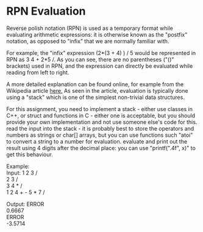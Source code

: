 # RPN Evaluation

Reverse polish notation (RPN) is used as a temporary format while evaluating arithmetic expressions: it is otherwise known as the "postfix" notation, as opposed to "infix" that we are normally familiar with.

For example, the "infix" expression (2*(3 + 4) ) / 5 would be represented in RPN as 3 4 + 2*5 /. As you can see, there are no parentheses ("()" brackets) used in RPN, and the expression can directly be evaluated while reading from left to right.

A more detailed explanation can be found online, for example from the Wikipedia article [here.](https://en.wikipedia.org/wiki/Reverse_Polish_notation) As seen in the article, evaluation is typically done using a "stack" which is one of the simplest non-trivial data structures.  

For this assignment, you need to  implement a stack - either use classes in C++, or struct and functions in C - either one is acceptable, but you should provide your own implementation and not use someone else's code for this. read the input into the stack - it is probably best to store the operators and numbers as strings or char[] arrays, but you can use functions such "atoi" to convert a string to a number for evaluation. evaluate and print out the result using 4 digits after the decimal place: you can use "printf(".4f", x)" to get this behaviour.

Example:  
Input:
1 2 3 /  
2 3 /  
3 4 * /  
1 2 4 + - 5 * 7 /  

Output:
ERROR  
0.6667  
ERROR  
-3.5714

